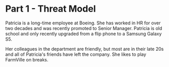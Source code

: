 # Part 1 - Threat Model

Patricia is a long-time employee at Boeing. She has worked in HR for over two decades and was recently promoted to Senior Manager. Patricia is old school and only recently upgraded from a flip phone to a Samsung Galaxy S5.

Her colleagues in the department are friendly, but most are in their late 20s and all of Patricia's friends have left the company. She likes to play FarmVille on breaks. 